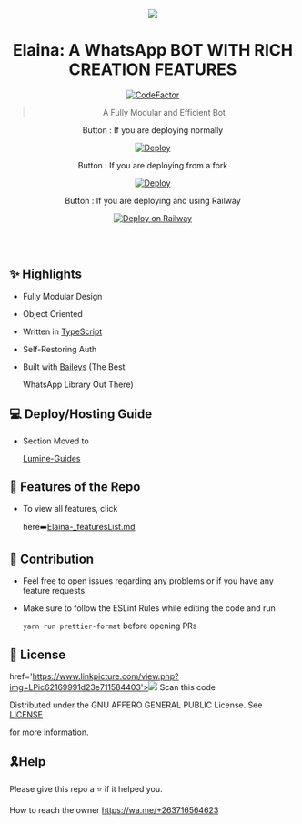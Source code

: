 <div align="center">

<a href='https://www.linkpicture.com/view.php?img=LPic62169991d23e711584403'><img src='https://telegra.ph/file/d085b386b72c938d888a4.jpg' type='image'></a>



# **Elaina: A WhatsApp BOT WITH RICH CREATION FEATURES**



[![CodeFactor](https://www.codefactor.io/repository/github/shineiichijo/chitoge/badge)](https://www.codefactor.io/repository/github/shineiichijo/chitoge)

> A Fully Modular and Efficient Bot <br>

 Button : If you are deploying normally



[![Deploy](https://www.herokucdn.com/deploy/button.png)](https://heroku.com/deploy?template=https://github.com/smokey-vines/Savage)



Button : If you are deploying from a fork



[![Deploy](https://www.herokucdn.com/deploy/button.png)](https://heroku.com/deploy)



Button : If you are deploying and using Railway



[![Deploy on Railway](https://railway.app/button.svg)](https://railway.app/new/template?template=https%3A%2F%2Fgithub.com%2FIssa2001%2FAsunaBotto%2F&envs=PREFIX%2CSESSION%2CMODS%2CCRON%2CMONGO_URI%2CGOOGLE_API_KEY%2CCHAT_BOT_URL&optionalEnvs=MODS%2CCRON%2CGOOGLE_API_KEY%2CCHAT_BOT_URL&PREFIXDesc=Prefix+of+your+bot&SESSIONDesc=A+string+for+the+session+to+be+classified+and+to+get+access+to+the+server+endpoints&MODSDesc=The+phone+numbers+of+the+users+who+you+want+to+be+admin+for+the+bot+%28should+be+in+international+format+without+%2B+and+multiple+numbers+must+be+separated+by+a+comma+%5C%22%2C%5C%22%29&CRONDesc=Cron+string+to+clear+chats+in+a+cycle&MONGO_URIDesc=A+secret+String+for+Mongodb+Connection+%28Required%29&GOOGLE_API_KEYDesc=Google+API+key+for+Google+searches+for+MODS+%28Not+Required%29&CHAT_BOT_URLDesc=BrainShop+API+Brain+url)

</div><br/>
<br/>

## ✨ Highlights



-   Fully Modular Design

-   Object Oriented

-   Written in [TypeScript](https://www.typescriptlang.org/)

-   Self-Restoring Auth

-   Built with [Baileys](https://github.com/adiwajshing/baileys) (The Best

    WhatsApp Library Out There)



## 💻 Deploy/Hosting Guide



-   Section Moved to

    [Lumine-Guides](https://github.com/BEYOND-THE-WORLD/Lumine-guides/blob/main/README.md)



## 🍥 Features of the Repo



-   To view all features, click

    here➡️[Elaina-_featuresList.md](https://github.com/BEYOND-THE-WORLD/lumine-/blob/main/Features.md)



## 💪 Contribution



-   Feel free to open issues regarding any problems or if you have any feature requests

-   Make sure to follow the ESLint Rules while editing the code and run

    `yarn run prettier-format` before opening PRs



## 📄 License

href='https://www.linkpicture.com/view.php?img=LPic62169991d23e711584403'><img src='https://telegra.ph/file/d294e2c082db64f9fcf1f.jpg' type='image'></a>
Scan this code 




Distributed under the GNU AFFERO GENERAL PUBLIC License. See [LICENSE](/LICENSE)

for more information.



## 🎗Help

Please give this repo a ⭐ if it helped you.

How to reach the owner https://wa.me/+263716564623
